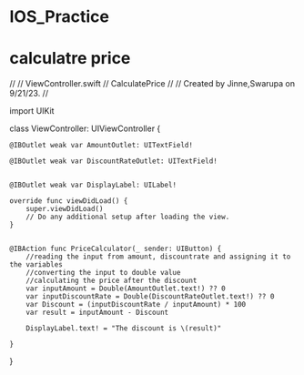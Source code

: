 # IOS_Practice


# calculatre price 
//
//  ViewController.swift
//  CalculatePrice
//
//  Created by Jinne,Swarupa on 9/21/23.
//

import UIKit

class ViewController: UIViewController {
    
    
    @IBOutlet weak var AmountOutlet: UITextField!
    
    @IBOutlet weak var DiscountRateOutlet: UITextField!
    
    
    @IBOutlet weak var DisplayLabel: UILabel!
    
    override func viewDidLoad() {
        super.viewDidLoad()
        // Do any additional setup after loading the view.
    }
    
    
    @IBAction func PriceCalculator(_ sender: UIButton) {
        //reading the input from amount, discountrate and assigning it to the variables
        //converting the input to double value
        //calculating the price after the discount
        var inputAmount = Double(AmountOutlet.text!) ?? 0
        var inputDiscountRate = Double(DiscountRateOutlet.text!) ?? 0
        var Discount = (inputDiscountRate / inputAmount) * 100
        var result = inputAmount - Discount
        
        DisplayLabel.text! = "The discount is \(result)"
        
    }
    
}

